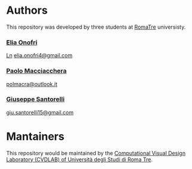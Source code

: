 # Authors

This repository was developed by three students at [RomaTre](http://dmf.matfis.uniroma3.it/scienzecomp/sc_home.php) universisty.


### [Elia Onofri](https://github.com/eOnofri04)

[Ln](https://www.linkedin.com/in/elia-onofri-80b403173/) elia.onofri4@gmail.com


### [Paolo Macciacchera](https://github.com/pmacciacchera)

polmacra@outlook.it


### [Giuseppe Santorelli](https://github.com/giusantorelli)

giu.santorelli15@gmail.com


# Mantainers

This repository would be maintained by the [Computational Visual Design Laboratory (CVDLAB) of Università degli Studi di Roma Tre](https://github.com/cvdlab).
